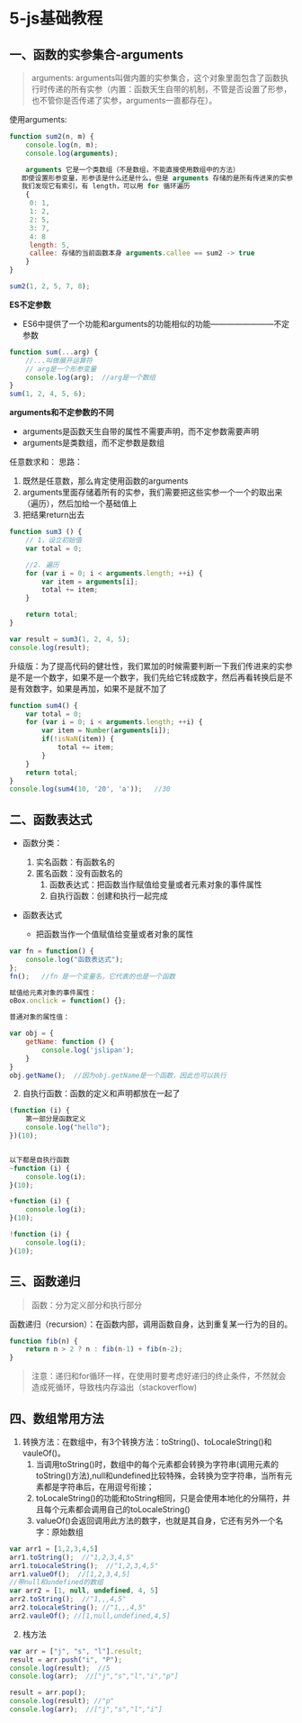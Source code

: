 # 5-js基础教程

## 一、函数的实参集合-arguments

> arguments: arguments叫做内置的实参集合，这个对象里面包含了函数执行时传递的所有实参（内置：函数天生自带的机制，不管是否设置了形参，也不管你是否传递了实参，arguments一直都存在）。

使用arguments:

```js
function sum2(n, m) {
    console.log(n, m);
    console.log(arguments);

    arguments 它是一个类数组（不是数组，不能直接使用数组中的方法）
   即使设置形参变量，形参该是什么还是什么，但是 arguments 存储的是所有传进来的实参，所以 arguments 被称为 实参集合
   我们发现它有索引，有 length，可以用 for 循环遍历
    {
     0: 1,
     1: 2,
     2: 5,
     3: 7,
     4: 8
     length: 5,
     callee: 存储的当前函数本身 arguments.callee == sum2 -> true
    }
}

sum2(1, 2, 5, 7, 8);
```

**ES不定参数**
- ES6中提供了一个功能和arguments的功能相似的功能————————不定参数

```js
function sum(...arg) {
    //...叫做展开运算符
    // arg是一个形参变量
    console.log(arg);  //arg是一个数组
}
sum(1, 2, 4, 5, 6);
```

**arguments和不定参数的不同**
- arguments是函数天生自带的属性不需要声明，而不定参数需要声明
- arguments是类数组，而不定参数是数组

任意数求和：
思路：
1. 既然是任意数，那么肯定使用函数的arguments
2. arguments里面存储着所有的实参，我们需要把这些实参一个一个的取出来（遍历），然后加给一个基础值上
3. 把结果return出去

```js
function sum3 () {
    // 1，设立初始值
    var total = 0;

    //2. 遍历
    for (var i = 0; i < arguments.length; ++i) {
        var item = arguments[i];
        total += item;
    }

    return total;
}

var result = sum3(1, 2, 4, 5);
console.log(result);
```

升级版：为了提高代码的健壮性，我们累加的时候需要判断一下我们传进来的实参是不是一个数字，如果不是一个数字，我们先给它转成数字，然后再看转换后是不是有效数字，如果是再加，如果不是就不加了

```js
function sum4() {
    var total = 0;
    for (var i = 0; i < arguments.length; ++i) {
        var item = Number(arguments[i]);
        if(!isNaN(item)) {
            total += item;
        }
    }
    return total;
}
console.log(sum4(10, '20', 'a'));   //30
```

## 二、函数表达式

- 函数分类：
  1. 实名函数：有函数名的
  2. 匿名函数：没有函数名的
     1. 函数表达式：把函数当作赋值给变量或者元素对象的事件属性
     2. 自执行函数：创建和执行一起完成

- 函数表达式
  - 把函数当作一个值赋值给变量或者对象的属性

```js
var fn = function() {
    console.log("函数表达式");
};
fn();   //fn 是一个变量名，它代表的也是一个函数

赋值给元素对象的事件属性：
oBox.onclick = function() {};

普通对象的属性值：

var obj = {
    getName: function () {
        console.log('jslipan');
    }
}
obj.getName();  //因为obj.getName是一个函数，因此也可以执行
```

2. 自执行函数：函数的定义和声明都放在一起了

```js
(function (i) {
    第一部分是函数定义
    console.log("hello");
})(10);   


以下都是自执行函数
~function (i) {
    console.log(i);
}(10);

+function (i) {
    console.log(i);
}(10);

!function (i) {
    console.log(i);
}(10);
```

## 三、函数递归
> 函数：分为定义部分和执行部分

函数递归（recursion）：在函数内部，调用函数自身，达到重复某一行为的目的。

```js
function fib(n) {
    return n > 2 ? n : fib(n-1) + fib(n-2);
}
```
> 注意：递归和for循环一样，在使用时要考虑好递归的终止条件，不然就会造成死循环，导致栈内存溢出（stackoverflow)

## 四、数组常用方法

1. 转换方法：在数组中，有3个转换方法：toString()、toLocaleString()和vauleOf()。
   1. 当调用toString()时，数组中的每个元素都会转换为字符串(调用元素的toString()方法),null和undefined比较特殊，会转换为空字符串，当所有元素都是字符串后，在用逗号衔接；
   2. toLocaleString()的功能和toString相同，只是会使用本地化的分隔符，并且每个元素都会调用自己的toLocaleString()
   3. valueOf()会返回调用此方法的数字，也就是其自身，它还有另外一个名字：原始数组

```js
var arr1 = [1,2,3,4,5]
arr1.toString();  //"1,2,3,4,5"
arr1.toLocaleString();  //"1,2,3,4,5"
arr1.valueOf();  //[1,2,3,4,5]
//带null和undefined的数组
var arr2 = [1, null, undefined, 4, 5]
arr2.toString();  //"1,,,4,5"
arr2.toLocaleString(); //"1,,,4,5"
arr2.vauleOf(); //[1,null,undefined,4,5]
```

2. 栈方法

```js
var arr = ["j", "s", "l"].result;
result = arr.push("i", "P");
console.log(result);  //5
console.log(arr);  //["j","s","l","i","p"]

result = arr.pop();
console.log(result); //"p"
console.log(arr);  //["j","s","l","i"]
```